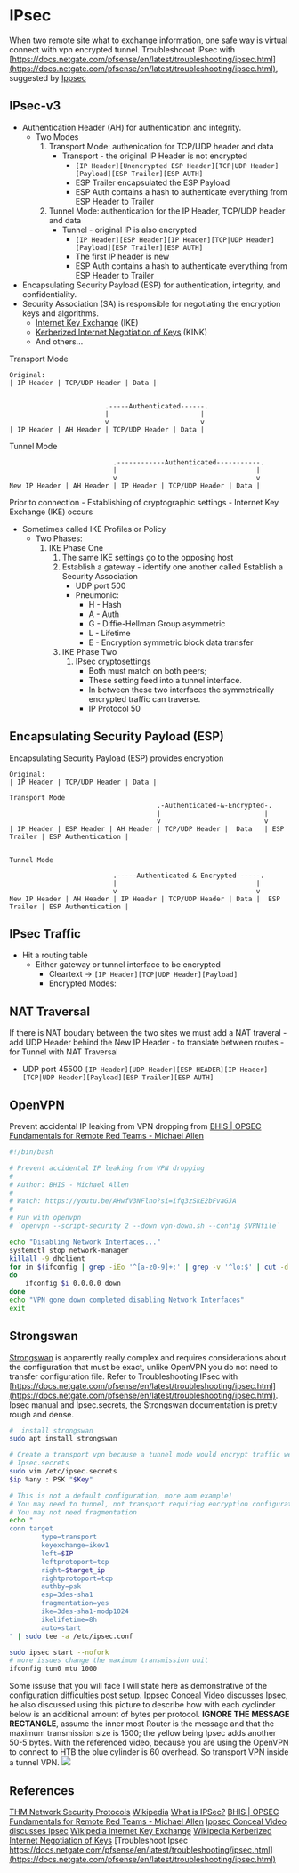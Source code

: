 # IPsec

When two remote site what to exchange information, one safe way is virtual connect with vpn encrypted tunnel. Troubleshooot IPsec with [https://docs.netgate.com/pfsense/en/latest/troubleshooting/ipsec.html](https://docs.netgate.com/pfsense/en/latest/troubleshooting/ipsec.html), suggested by [Ippsec](https://www.youtube.com/watch?v=1ae64CdwLHE)

## IPsec-v3

- Authentication Header (AH) for authentication and integrity.
	- Two Modes
		1. Transport Mode: authenication for TCP/UDP header and data
			- Transport - the original IP Header is not encrypted
				- `[IP Header][Unencrypted ESP Header][TCP|UDP Header][Payload][ESP Trailer][ESP AUTH]`
				- ESP Trailer encapsulated the ESP Payload
				- ESP Auth contains a hash to authenticate everything from ESP Header to Trailer
		1. Tunnel Mode: authentication for the IP Header, TCP/UDP header and data
			- Tunnel - original IP is also encrypted
				- `[IP Header][ESP Header][IP Header][TCP|UDP Header][Payload][ESP Trailer][ESP AUTH]`
				- The first IP header is new
				- ESP Auth contains a hash to authenticate everything from ESP Header to Trailer
- Encapsulating Security Payload (ESP) for authentication, integrity, and confidentiality.
- Security Association (SA) is responsible for negotiating the encryption keys and algorithms. 
	- [Internet Key Exchange](https://en.wikipedia.org/wiki/Internet_Key_Exchange "Internet Key Exchange") (IKE) 
	- [Kerberized Internet Negotiation of Keys](https://en.wikipedia.org/wiki/Kerberized_Internet_Negotiation_of_Keys "Kerberized Internet Negotiation of Keys") (KINK)
	- And others...

Transport Mode
```goat 
Original:
| IP Header | TCP/UDP Header | Data | 


						.-----Authenticated------.
						|						|
					    v                       v
| IP Header | AH Header | TCP/UDP Header | Data | 
```

Tunnel Mode
```goat
						  .------------Authenticated-----------.
						  |								      |
					      v                                   v
New IP Header | AH Header | IP Header | TCP/UDP Header | Data | 
```

Prior to connection - Establishing of cryptographic settings - Internet Key Exchange (IKE) occurs
- Sometimes called IKE Profiles or Policy
	- Two Phases:
		1. IKE Phase One
			1. The same IKE settings go to the opposing host
			1. Establish a gateway - identify one another called Establish a Security Association
				- UDP port 500 
				- Pneumonic: 
					- H - Hash
					- A - Auth
					- G - Diffie-Hellman Group asymmetric
					- L - Lifetime
					- E - Encryption symmetric block data transfer
			1. IKE Phase Two 
				1. IPsec cryptosettings 
					- Both must match on both peers; 
					- These setting feed into a tunnel interface.
					- In between these two interfaces the symmetrically encrypted traffic can traverse.
					- IP Protocol 50

## Encapsulating Security Payload (ESP)

Encapsulating Security Payload (ESP) provides encryption
```goat 
Original:
| IP Header | TCP/UDP Header | Data | 

Transport Mode
								     .-Authenticated-&-Encrypted-.
								     |						    |
							         v                          v
| IP Header | ESP Header | AH Header | TCP/UDP Header |  Data   | ESP Trailer | ESP Authentication |


Tunnel Mode

						  .-----Authenticated-&-Encrypted------.
						  |								      |
					      v                                   v
New IP Header | AH Header | IP Header | TCP/UDP Header | Data |  ESP Trailer | ESP Authentication | 
```


## IPsec Traffic

- Hit a routing table
	- Either gateway or tunnel interface to be encrypted
		- Cleartext -> `[IP Header][TCP|UDP Header][Payload]`
		- Encrypted Modes:


## NAT Traversal

If there is NAT boudary between the two sites we must add a NAT traveral - add UDP Header behind the New IP Header - to translate between routes - for Tunnel with NAT Traversal
- UDP port 45500
`[IP Header][UDP Header][ESP HEADER][IP Header][TCP|UDP Header][Payload][ESP Trailer][ESP AUTH]`

## OpenVPN

Prevent accidental IP leaking from VPN dropping from [BHIS | OPSEC Fundamentals for Remote Red Teams - Michael Allen](https://youtu.be/AHwfV3NFlno?si=ifq3zSkE2bFvaGJA)
```bash
#!/bin/bash

# Prevent accidental IP leaking from VPN dropping
# 
# Author: BHIS - Michael Allen 
#
# Watch: https://youtu.be/AHwfV3NFlno?si=ifq3zSkE2bFvaGJA
# 
# Run with openvpn
# `openvpn --script-security 2 --down vpn-down.sh --config $VPNfile`

echo "Disabling Network Interfaces..."
systemctl stop network-manager
killall -9 dhclient
for in $(ifconfig | grep -iEo '^[a-z0-9]+:' | grep -v '^lo:$' | cut -d ':' -f 1)
do
	ifconfig $i 0.0.0.0 down
done
echo "VPN gone down completed disabling Network Interfaces"
exit
```

## Strongswan

[Strongswan](https://en.wikipedia.org/wiki/StrongSwan) is apparently really complex and requires considerations about the configuration that must be exact, unlike OpenVPN you do not need to transfer configuration file. Refer to Troubleshooting IPsec with [https://docs.netgate.com/pfsense/en/latest/troubleshooting/ipsec.html](https://docs.netgate.com/pfsense/en/latest/troubleshooting/ipsec.html). Ipsec manual and Ipsec.secrets, the Strongswan documentation is pretty rough and dense.

```bash
#  install strongswan
sudo apt install strongswan

# Create a transport vpn because a tunnel mode would encrypt traffic were cant exchange or debug at the other end.
# Ipsec.secrets
sudo vim /etc/ipsec.secrets
$ip %any : PSK "$Key" 

# This is not a default configuration, more anm example!
# You may need to tunnel, not transport requiring encryption configurations
# You may not need fragmentation
echo "
conn target
        type=transport
        keyexchange=ikev1
        left=$IP
        leftprotoport=tcp
        right=$target_ip
        rightprotoport=tcp
        authby=psk
        esp=3des-sha1
        fragmentation=yes 
        ike=3des-sha1-modp1024
        ikelifetime=8h
        auto=start
" | sudo tee -a /etc/ipsec.conf

sudo ipsec start --nofork
# more issues change the maximum transmission unit 
ifconfig tun0 mtu 1000 
```

Some issuse that you will face I will state here as demonstrative of the configuration difficulties post setup. [Ippsec Conceal Video discusses Ipsec](https://www.youtube.com/watch?v=1ae64CdwLHE), he also discussed using this picture to describe how with each cyclinder below is an additional amount of bytes per protocol. **IGNORE THE MESSAGE RECTANGLE**, assume the inner most Router is the message and that the maximum transmission size is 1500; the yellow being Ipsec adds another 50-5 bytes. With the referenced video, because you are using the OpenVPN to connect to HTB the blue cylinder is 60 overhead. So transport VPN inside a tunnel VPN. 
![](Onion_diagram.png)



## References

[THM Network Security Protocols](https://tryhackme.com/room/networksecurityprotocols)
[Wikipedia](https://en.wikipedia.org/wiki/IPsec)
[What is IPSec?](https://www.youtube.com/watch?v=tuDVWQOG0C0)
[BHIS | OPSEC Fundamentals for Remote Red Teams - Michael Allen](https://youtu.be/AHwfV3NFlno?si=ifq3zSkE2bFvaGJA)
[Ippsec Conceal Video discusses Ipsec](https://www.youtube.com/watch?v=1ae64CdwLHE)
[Wikipedia Internet Key Exchange](https://en.wikipedia.org/wiki/Internet_Key_Exchange "Internet Key Exchange")
[Wikipedia Kerberized Internet Negotiation of Keys](https://en.wikipedia.org/wiki/Kerberized_Internet_Negotiation_of_Keys "Kerberized Internet Negotiation of Keys") 
[Troubleshoot Ipsec https://docs.netgate.com/pfsense/en/latest/troubleshooting/ipsec.html](https://docs.netgate.com/pfsense/en/latest/troubleshooting/ipsec.html)